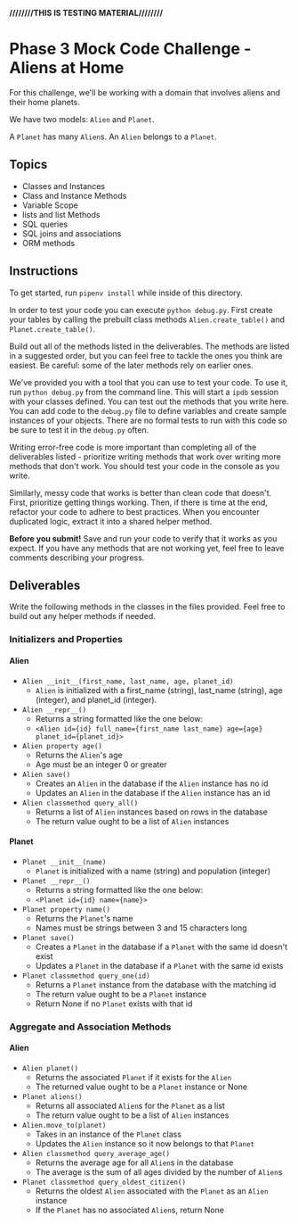 **////////THIS IS TESTING MATERIAL////////**

# Phase 3 Mock Code Challenge - Aliens at Home

For this challenge, we'll be working with a domain that involves aliens and their home planets.

We have two models: `Alien` and `Planet`.

A `Planet` has many `Alien`s. An `Alien` belongs to a `Planet`.

## Topics

- Classes and Instances
- Class and Instance Methods
- Variable Scope
- lists and list Methods
- SQL queries
- SQL joins and associations
- ORM methods

## Instructions

To get started, run `pipenv install` while inside of this directory.

In order to test your code you can execute `python debug.py`. First create your
tables by calling the prebuilt class methods `Alien.create_table()` and
`Planet.create_table()`.

Build out all of the methods listed in the deliverables. The methods are listed
in a suggested order, but you can feel free to tackle the ones you think are
easiest. Be careful: some of the later methods rely on earlier ones.

We've provided you with a tool that you can use to test your code. To use it,
run `python debug.py` from the command line. This will start a `ipdb` session
with your classes defined. You can test out the methods that you write here. You
can add code to the `debug.py` file to define variables and create sample
instances of your objects. There are no formal tests to run with this code so be
sure to test it in the `debug.py` often.

Writing error-free code is more important than completing all of the
deliverables listed - prioritize writing methods that work over writing more
methods that don't work. You should test your code in the console as you write.

Similarly, messy code that works is better than clean code that doesn't. First,
prioritize getting things working. Then, if there is time at the end, refactor
your code to adhere to best practices. When you encounter duplicated logic,
extract it into a shared helper method.

**Before you submit!** Save and run your code to verify that it works as you
expect. If you have any methods that are not working yet, feel free to leave
comments describing your progress.

## Deliverables

Write the following methods in the classes in the files provided. Feel free to
build out any helper methods if needed.

### Initializers and Properties

#### Alien

- `Alien __init__(first_name, last_name, age, planet_id)`
  - `Alien` is initialized with a first_name (string), last_name (string), age (integer),
  and planet_id (integer).
- `Alien __repr__()`
  - Returns a string formatted like the one below:
  - `<Alien id={id} full_name={first_name last_name} age={age} planet_id={planet_id}>`
- `Alien property age()`
  - Returns the `Alien`'s age
  - Age must be an integer 0 or greater
- `Alien save()`
  - Creates an `Alien` in the database if the `Alien` instance has no id
  - Updates an `Alien` in the database if the `Alien` instance has an id
- `Alien classmethod query_all()`
  - Returns a list of `Alien` instances based on rows in the database
  - The return value ought to be a list of `Alien` instances

#### Planet

- `Planet __init__(name)`
  - `Planet` is initialized with a name (string) and population (integer)
- `Planet __repr__()`
  - Returns a string formatted like the one below:
  - `<Planet id={id} name={name}>`
- `Planet property name()`
  - Returns the `Planet`'s name
  - Names must be strings between 3 and 15 characters long
- `Planet save()`
  - Creates a `Planet` in the database if a `Planet` with the same id doesn't exist
  - Updates a `Planet` in the database if a `Planet` with the same id exists
- `Planet classmethod query_one(id)`
  - Returns a `Planet` instance from the database with the matching id
  - The return value ought to be a `Planet` instance
  - Return None if no `Planet` exists with that id

### Aggregate and Association Methods

#### Alien

- `Alien planet()`
  - Returns the associated `Planet` if it exists for the `Alien`
  - The returned value ought to be a `Planet` instance or None
- `Planet aliens()`
  - Returns all associated `Alien`s for the `Planet` as a list
  - The return value ought to be a list of `Alien` instances
- `Alien.move_to(planet)`
  - Takes in an instance of the `Planet` class
  - Updates the `Alien` instance so it now belongs to that `Planet`
- `Alien classmethod query_average_age()`
  - Returns the average age for all `Alien`s in the database
  - The average is the sum of all ages divided by the number of `Alien`s
- `Planet classmethod query_oldest_citizen()`
  - Returns the oldest `Alien` associated with the `Planet` as an `Alien` instance
  - If the `Planet` has no associated `Alien`s, return None

